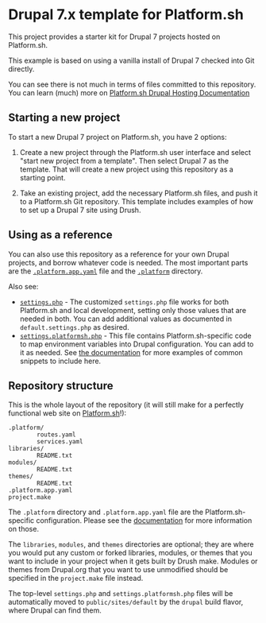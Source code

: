 # Drupal 7.x template for Platform.sh

This project provides a starter kit for Drupal 7 projects hosted on Platform.sh.

This example is based on using a vanilla install of Drupal 7 checked into Git directly.

You can see there is not much in terms of files committed to this repository. You can learn (much) more on [Platform.sh Drupal Hosting Documentation](https://docs.platform.sh/frameworks/drupal7.html)


## Starting a new project

To start a new Drupal 7 project on Platform.sh, you have 2 options:

1. Create a new project through the Platform.sh user interface and select "start new project from a template". Then select Drupal 7 as the template. That will create a new project using this repository as a starting point.

2. Take an existing project, add the necessary Platform.sh files, and push it to a Platform.sh Git repository. This template includes examples of how to set up a Drupal 7 site using Drush.

## Using as a reference


You can also use this repository as a reference for your own Drupal projects, and
borrow whatever code is needed.  The most important parts are the [`.platform.app.yaml`](/.platform.app.yaml) file and the [`.platform`](/.platform) directory.

Also see:

* [`settings.php`](/docroot/sites/default/settings.php) - The customized `settings.php` file works for both Platform.sh and local development, setting only those values that are needed in both.  You can add additional values as documented in `default.settings.php` as desired.
* [`settings.platformsh.php`](/docroot/sites/default/settings.platformsh.php) - This file contains Platform.sh-specific code to map environment variables into Drupal configuration.  You can add to it as needed. See [the documentation](https://docs.platform.sh/frameworks/drupal7.html) for more examples of common snippets to include here.

## Repository structure

This is the whole layout of the repository (it will still make for a perfectly functional web site on [Platform.sh](http://platform.sh)!):

```
.platform/
        routes.yaml
        services.yaml
libraries/
        README.txt
modules/
        README.txt
themes/
        README.txt
.platform.app.yaml
project.make
```

The `.platform` directory and `.platform.app.yaml` file are the Platform.sh-specific configuration.  Please see the [documentation](https://docs.platform.sh/) for more information on those.

The `libraries`, `modules`, and `themes` directories are optional; they are where you would put any custom or forked libraries, modules, or themes that you want to include in your project when it gets built by Drush make.  Modules or themes from Drupal.org that you want to use unmodified should be specified in the `project.make` file instead.

The top-level `settings.php` and `settings.platformsh.php` files will be automatically moved to `public/sites/default` by the `drupal` build flavor, where Drupal can find them.
